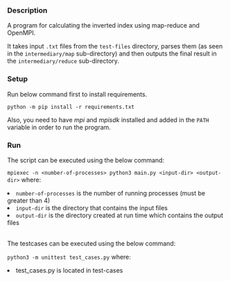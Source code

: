 ### Description

A program for calculating the inverted index using map-reduce and OpenMPI.

It takes input ````.txt```` files from the ```test-files``` directory, parses them (as seen in the ```intermediary/map``` sub-directory)
and then outputs the final result in the ```intermediary/reduce``` sub-directory.

### Setup

Run below command first to install requirements.

```python -m pip install -r requirements.txt```

Also, you need to have *mpi* and *mpisdk* installed and added in the ```PATH``` variable in order to run the program.

### Run

The script can be executed using the below command:

```mpiexec -n <number-of-processes> python3 main.py <input-dir> <output-dir>``` where: 
<li> <code>number-of-processes</code> is the number of running processes (must be greater than 4)</li>
<li> <code>input-dir</code> is the directory that contains the input files</li>
<li> <code>output-dir</code> is the directory created at run time which contains the output files</li>
<br>

The testcases can be executed using the below command:

```python3 -m unittest test_cases.py``` where:
<li>test_cases.py is located in test-cases</li>


